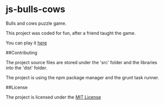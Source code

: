 js-bulls-cows
=============

Bulls and cows puzzle game.

This project was coded for fun, after a friend taught the game.

You can play it [here](http://nioniosfr.github.io/js-bulls-cows/)

##Contributing

The project source files are stored under the 'src' folder and the libraries into the 'dist' folder.

The project is using the npm package manager and the grunt task runner.

##License

The project is licensed under the [MIT License](http://opensource.org/licenses/MIT)
